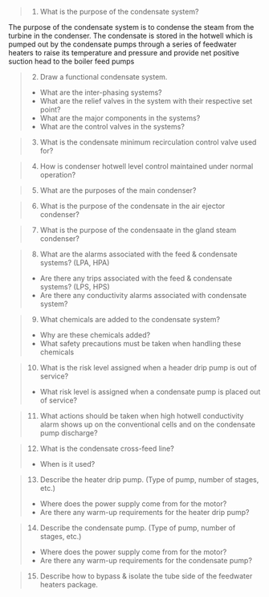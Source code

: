 >1.	What is the purpose of the condensate system?

The purpose of the condensate system is to condense the steam from the turbine in the condenser. The condensate is stored in the hotwell which is pumped out by the condensate pumps through a series of feedwater heaters to raise its temperature and pressure and provide net positive suction head to the boiler feed pumps

>2.	Draw a functional condensate system.
>-	What are the inter-phasing systems?
>-	What are the relief valves in the system with their respective set point?
>-	What are the major components in the systems?
>-	What are the control valves in the systems?
	
>3.	What is the condensate minimum recirculation control valve used for?

>4.	How is condenser hotwell level control maintained under normal operation?

>5.	What are the purposes of the main condenser?

>6.	What is the purpose of the condensate in the air ejector condenser?

>7.	What is the purpose of the condensaate in the gland steam condenser?

>8.	What are the alarms associated with the feed & condensate systems? (LPA, HPA)
>-	Are there any trips associated with the feed & condensate systems? (LPS, HPS)
>-	Are there any conductivity alarms associated with condensate system?

>9.	What chemicals are added to the condensate system?
>-	Why are these chemicals added?
>-	What safety precautions must be taken when handling these chemicals

>10.	What is the risk level assigned when a header drip pump is out of service?
>-	What risk level is assigned when a condensate pump is placed out of service?

>11.	What actions should be taken when high hotwell conductivity alarm shows up on the conventional cells and on the condensate pump discharge?

>12.	What is the condensate cross-feed line?
>-	When is it used?
	
>13.	Describe the heater drip pump. (Type of pump, number of stages, etc.)
>-	Where does the power supply come from for the motor?
>-	Are there any warm-up requirements for the heater drip pump?
	
>14.	Describe the condensate pump. (Type of pump, number of stages, etc.)
>-	Where does the power supply come from for the motor?
>-	Are there any warm-up requirements for the condensate pump?
	
>15.	Describe how to bypass & isolate the tube side of the feedwater heaters package.
